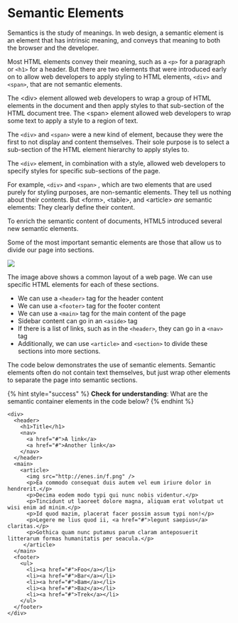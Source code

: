 # Semantic Elements

Semantics is the study of meanings. In web design, a semantic element is an element that has intrinsic meaning, and conveys that meaning to both the browser and the developer.

Most HTML elements convey their meaning, such as a `<p>` for a paragraph or `<h1>` for a header. But there are two elements that were introduced early on to allow web developers to apply styling to HTML elements, `<div>` and `<span>`, that are not semantic elements.

The &lt;div&gt; element allowed web developers to wrap a group of HTML elements in the document and then apply styles to that sub-section of the HTML document tree. The &lt;span&gt; element allowed web developers to wrap some text to apply a style to a region of text.

The `<div>` and `<span>` were a new kind of element, because they were the first to not display and content themselves. Their sole purpose is to select a sub-section of the HTML element hierarchy to apply styles to.

The `<div>` element, in combination with a style, allowed web developers to specify styles for specific sub-sections of the page.



For example, `<div>` and `<span>` , which are two elements that are used purely for styling purposes, are non-semantic elements. They tell us nothing about their contents. But &lt;form&gt;, &lt;table&gt;, and &lt;article&gt; _are_ semantic elements: They clearly define their content.

To enrich the semantic content of documents, HTML5 introduced several new semantic elements.

Some of the most important semantic elements are those that allow us to divide our page into sections.

![](https://syllabus.codeyourfuture.io/c4fbd24f5cbf819fd867bd5b4785e795.png)

The image above shows a common layout of a web page. We can use specific HTML elements for each of these sections.

* We can use a `<header>` tag for the header content
* We can use a `<footer>` tag for the footer content
* We can use a `<main>` tag for the main content of the page
* Sidebar content can go in an `<aside>` tag
* If there is a list of links, such as in the `<header>`, they can go in a `<nav>` tag
* Additionally, we can use `<article>` and `<section>` to divide these sections into more sections.

The code below demonstrates the use of semantic elements. Semantic elements often do not contain text themselves, but just wrap other elements to separate the page into semantic sections.

{% hint style="success" %}
**Check for understanding**: What are the semantic container elements in the code below?
{% endhint %}

```markup
<div>
  <header>
    <h1>Title</h1>
    <nav>
      <a href="#">A link</a>
      <a href="#">Another link</a>
    </nav>
  </header>
  <main>
    <article>
      <img src="http://enes.in/f.png" />
      <p>Ea commodo consequat duis autem vel eum iriure dolor in hendrerit.</p>
      <p>Decima eodem modo typi qui nunc nobis videntur.</p>
      <p>Tincidunt ut laoreet dolore magna, aliquam erat volutpat ut wisi enim ad minim.</p>
      <p>Id quod mazim, placerat facer possim assum typi non!</p>
      <p>Legere me lius quod ii, <a href="#">legunt saepius</a> claritas.</p>
      <p>Gothica quam nunc putamus parum claram anteposuerit litterarum formas humanitatis per seacula.</p>
     </article>
  </main>
  <footer>
    <ul>
      <li><a href="#">Foo</a></li>
      <li><a href="#">Bar</a></li>
      <li><a href="#">Bam</a></li>
      <li><a href="#">Baz</a></li>
      <li><a href="#">Trek</a></li>
    </ul>
  </footer>
</div>
```

